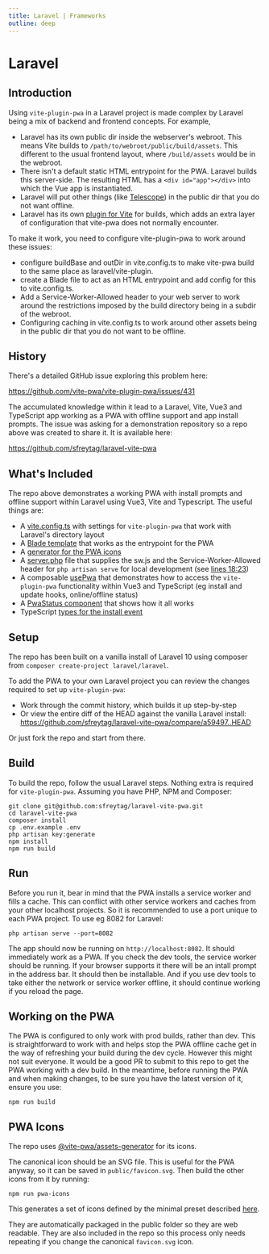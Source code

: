 ```yaml
---
title: Laravel | Frameworks
outline: deep
---
```


# Laravel

## Introduction

Using `vite-plugin-pwa` in a Laravel project is made complex by Laravel being a mix of backend and frontend concepts. For example,

- Laravel has its own public dir inside the webserver's webroot. This means Vite builds to `/path/to/webroot/public/build/assets`. This different to the usual frontend layout, where `/build/assets` would be in the webroot.
- There isn't a default static HTML entrypoint for the PWA. Laravel builds this server-side. The resulting HTML has a `<div id="app"></div>` into which the Vue app is instantiated.
- Laravel will put other things (like [Telescope](https://laravel.com/docs/12.x/telescope)) in the public dir that you do not want offline.
- Laravel has its own [plugin for Vite](https://github.com/laravel/vite-plugin) for builds, which adds an extra layer of configuration that vite-pwa does not normally encounter.

To make it work, you need to configure vite-plugin-pwa to work around these issues:

- configure buildBase and outDir in vite.config.ts to make vite-pwa build to the same place as laravel/vite-plugin.
- create a Blade file to act as an HTML entrypoint and add config for this to vite.config.ts.
- Add a Service-Worker-Allowed header to your web server to work around the restrictions imposed by the build directory being in a subdir of the webroot.
- Configuring caching in vite.config.ts to work around other assets being in the public dir that you do not want to be offline.

## History

There's a detailed GitHub issue exploring this problem here:

https://github.com/vite-pwa/vite-plugin-pwa/issues/431

The accumulated knowledge within it lead to a Laravel, Vite, Vue3 and TypeScript app working as a PWA with offline support and app install prompts. The issue was asking for a demonstration repository so a repo above was created to share it. It is available here:

https://github.com/sfreytag/laravel-vite-pwa

## What's Included

The repo above demonstrates a working PWA with install prompts and offline support within Laravel using Vue3, Vite and Typescript. The useful things are:

- A [vite.config.ts](https://github.com/sfreytag/vite-pwa-docs/blob/main/vite.config.ts) with settings for `vite-plugin-pwa` that work with Laravel's directory layout
- A [Blade template](https://github.com/sfreytag/laravel-vite-pwa/blob/main/resources/views/welcome.blade.php) that works as the entrypoint for the PWA
- A [generator for the PWA icons](https://github.com/sfreytag/laravel-vite-pwa/blob/main/package.json#L7)
- A [server.php](https://github.com/sfreytag/laravel-vite-pwa/blob/main/server.php) file that supplies the sw.js and the Service-Worker-Allowed header for `php artisan serve` for local development (see [lines 18:23](https://github.com/sfreytag/laravel-vite-pwa/blob/main/server.php#L18-L23))
- A composable [usePwa](https://github.com/sfreytag/laravel-vite-pwa/blob/main/resources/js/composables/usePwa/index.ts) that demonstrates how to access the `vite-plugin-pwa` functionality within Vue3 and TypeScript (eg install and update hooks, online/offline status)
- A [PwaStatus component](https://github.com/sfreytag/laravel-vite-pwa/blob/main/resources/js/components/PwaStatus.vue) that shows how it all works
- TypeScript [types for the install event](https://github.com/sfreytag/laravel-vite-pwa/blob/main/resources/js/composables/usePwa/types.ts)

## Setup

The repo has been built on a vanilla install of Laravel 10 using composer from `composer create-project laravel/laravel`.

To add the PWA to your own Laravel project you can review the changes required to set up `vite-plugin-pwa`:

- Work through the commit history, which builds it up step-by-step
- Or view the entire diff of the HEAD against the vanilla Laravel install: https://github.com/sfreytag/laravel-vite-pwa/compare/a59497..HEAD

Or just fork the repo and start from there.

## Build

To build the repo, follow the usual Laravel steps. Nothing extra is required for `vite-plugin-pwa`. Assuming you have PHP, NPM and Composer:

```
git clone git@github.com:sfreytag/laravel-vite-pwa.git
cd laravel-vite-pwa
composer install
cp .env.example .env
php artisan key:generate
npm install
npm run build
```

## Run

Before you run it, bear in mind that the PWA installs a service worker and fills a cache. This can conflict with other service workers and caches from your other localhost projects. So it is recommended to use a port unique to each PWA project. To use eg 8082 for Laravel:

```
php artisan serve --port=8082
```

The app should now be running on `http://localhost:8082`. It should immediately work as a PWA. If you check the dev tools, the service worker should be running. If your browser supports it there will be an intall prompt in the address bar. It should then be installable. And if you use dev tools to take either the network or service worker offline, it should continue working if you reload the page.

## Working on the PWA

The PWA is configured to only work with prod builds, rather than dev. This is straightforward to work with and helps stop the PWA offline cache get in the way of refreshing your build during the dev cycle. However this might not suit everyone. It would be a good PR to submit to this repo to get the PWA working with a dev build. In the meantime, before running the PWA and when making changes, to be sure you have the latest version of it, ensure you use:

```
npm run build
```

## PWA Icons

The repo uses [@vite-pwa/assets-generator](https://github.com/vite-pwa/assets-generator) for its icons.

The canonical icon should be an SVG file. This is useful for the PWA anyway, so it can be saved in `public/favicon.svg`. Then build the other icons from it by running:

```
npm run pwa-icons
```

This generates a set of icons defined by the minimal preset described [here](/assets-generator/cli.html#presets).

They are automatically packaged in the public folder so they are web readable. They are also included in the repo so this process only needs repeating if you change the canonical `favicon.svg` icon.
